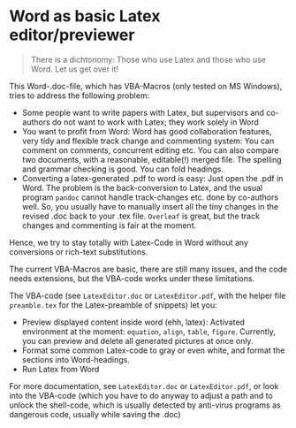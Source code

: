 # Word as basic Latex editor/previewer

> There is a dichtonomy: Those who use Latex and those who use Word. Let us get over it!

This Word-.doc-file, which has VBA-Macros (only tested on MS Windows), tries to address the following problem:
* Some people want to write papers with Latex, but supervisors and co-authors do not want to work with Latex; they work solely in Word
* You want to profit from Word: Word has good collaboration features, very tidy and flexible track change and commenting system: You can comment on comments, concurrent editing etc. You can also compare two documents, with a reasonable, editable(!) merged file. The spelling and grammar checking is good. You can fold headings.
* Converting a latex-generated .pdf to word is easy: Just open the .pdf in Word. The problem is the back-conversion to Latex, and the usual program `pandoc` cannot handle track-changes etc. done by co-authors well. So, you usually have to manually insert all the tiny changes in the revised .doc back to your .tex file. `Overleaf` is great, but the track changes and commenting is fair at the moment. 

Hence, we try to stay totally with Latex-Code in Word without any conversions or rich-text substitutions.

The current VBA-Macros are basic, there are still many issues, and the code needs extensions, but the VBA-code works under these limitations.

The VBA-code (see `LatexEditor.doc` or `LatexEditor.pdf`, with the helper file `preamble.tex` for the Latex-preamble of snippets) let you:
* Preview displayed content inside word (ehh, latex): Activated environment at the moment: `equation`, `align`, `table`, `figure`. Currently, you can preview and delete all generated pictures at once only.
* Format some common Latex-code to gray or even white, and format the sections into Word-headings.
* Run Latex from Word

For more documentation, see `LatexEditor.doc` or `LatexEditor.pdf`, or look into the VBA-code (which you have to do anyway to adjust a path and to unlock the shell-code, which is usually detected by anti-virus programs as dangerous code, usually while saving the .doc)
